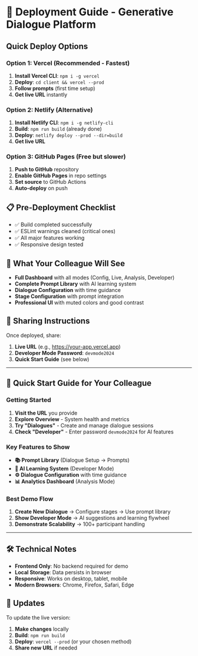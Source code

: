 # 🚀 Deployment Guide - Generative Dialogue Platform

## Quick Deploy Options

### Option 1: Vercel (Recommended - Fastest)
1. **Install Vercel CLI**: `npm i -g vercel`
2. **Deploy**: `cd client && vercel --prod`
3. **Follow prompts** (first time setup)
4. **Get live URL** instantly

### Option 2: Netlify (Alternative)
1. **Install Netlify CLI**: `npm i -g netlify-cli`
2. **Build**: `npm run build` (already done)
3. **Deploy**: `netlify deploy --prod --dir=build`
4. **Get live URL**

### Option 3: GitHub Pages (Free but slower)
1. **Push to GitHub** repository
2. **Enable GitHub Pages** in repo settings
3. **Set source** to GitHub Actions
4. **Auto-deploy** on push

## 📋 Pre-Deployment Checklist
- ✅ Build completed successfully
- ✅ ESLint warnings cleaned (critical ones)
- ✅ All major features working
- ✅ Responsive design tested

## 🎯 What Your Colleague Will See
- **Full Dashboard** with all modes (Config, Live, Analysis, Developer)
- **Complete Prompt Library** with AI learning system
- **Dialogue Configuration** with time guidance
- **Stage Configuration** with prompt integration
- **Professional UI** with muted colors and good contrast

## 🔗 Sharing Instructions
Once deployed, share:
1. **Live URL** (e.g., https://your-app.vercel.app)
2. **Developer Mode Password**: `devmode2024`
3. **Quick Start Guide** (see below)

---

## 📖 Quick Start Guide for Your Colleague

### Getting Started
1. **Visit the URL** you provide
2. **Explore Overview** - System health and metrics
3. **Try "Dialogues"** - Create and manage dialogue sessions
4. **Check "Developer"** - Enter password `devmode2024` for AI features

### Key Features to Show
- **📚 Prompt Library** (Dialogue Setup → Prompts)
- **🤖 AI Learning System** (Developer Mode)
- **⚙️ Dialogue Configuration** with time guidance
- **📊 Analytics Dashboard** (Analysis Mode)

### Best Demo Flow
1. **Create New Dialogue** → Configure stages → Use prompt library
2. **Show Developer Mode** → AI suggestions and learning flywheel
3. **Demonstrate Scalability** → 100+ participant handling

---

## 🛠 Technical Notes
- **Frontend Only**: No backend required for demo
- **Local Storage**: Data persists in browser
- **Responsive**: Works on desktop, tablet, mobile
- **Modern Browsers**: Chrome, Firefox, Safari, Edge

## 🔄 Updates
To update the live version:
1. **Make changes** locally
2. **Build**: `npm run build`
3. **Deploy**: `vercel --prod` (or your chosen method)
4. **Share new URL** if needed
